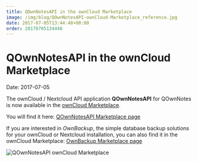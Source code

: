 ```yaml
---
title: QOwnNotesAPI in the ownCloud Marketplace
image: /img/blog/QOwnNotesAPI-ownCloud-Marketplace_reference.jpg
date: 2017-07-05T13:44:48+00:00
order: 20170705134448
---
```


# QOwnNotesAPI in the ownCloud Marketplace

<v-subheader class="blog">Date: 2017-07-05</v-subheader>

The ownCloud / Nextcloud API application **QOwnNotesAPI** for QOwnNotes is now available in the [ownCloud Marketplace](https://marketplace.owncloud.com/apps/qownnotesapi).

You will find it here: [QOwnNotesAPI Marketplace page](https://marketplace.owncloud.com/apps/qownnotesapi)

If you are interested in *OwnBackup*, the simple database backup solutions for your ownCloud or Nextcloud installation, you can also find it in the ownCloud Marketplace: [OwnBackup Marketplace page](https://marketplace.owncloud.com/apps/ownbackup)

 ![QOwnNotesAPI ownCloud Marketplace](/img/blog/QOwnNotesAPI-ownCloud-Marketplace_reference.jpg "QOwnNotesAPI ownCloud Marketplace")